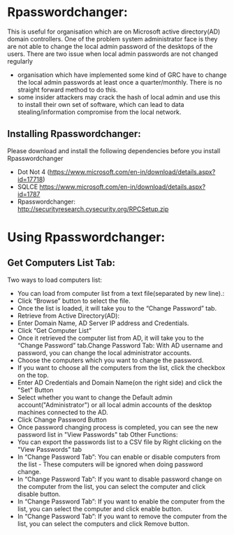 Rpasswordchanger:
=================
This is useful for organisation which are on Microsoft active directory(AD) domain controllers.
One of the problem system administrator face is they are not able to change the local admin
password of the desktops of the users.
There are two issue when local admin passwords are not changed regularly
- organisation which have implemented some kind of GRC have to change the local admin
passwords at least once a quarter/monthly. There is no straight forward method to do this.
- some insider attackers may crack the hash of local admin and use this to install their own set of
software, which can lead to data stealing/information compromise from the local network.

Installing Rpasswordchanger:
---------------------------
Please download and install the following dependencies before you install Rpasswordchanger

* Dot Not 4 (https://www.microsoft.com/en-in/download/details.aspx?id=17718)
* SQLCE https://www.microsoft.com/en-in/download/details.aspx?id=1787
* Rpasswordchanger: http://securityresearch.cysecurity.org/RPCSetup.zip

Using Rpasswordchanger:
=========================
Get Computers List Tab:
--------------------------
Two ways to load computers list:
* You can load from computer list from a text file(separated by new line).:
* Click “Browse” button to select the file.
* Once the list is loaded, it will take you to the “Change Password” tab.
* Retrieve from Active Directory(AD):
* Enter Domain Name, AD Server IP address and Credentials.
* Click “Get Computer List”
* Once it retrieved the computer list from AD, it will take you to the “Change
Password” tab.Change Password Tab:
With AD username and password, you can change the local administrator accounts.
* Choose the computers which you want to change the password.
* If you want to choose all the computers from the list, click the checkbox on the top.
* Enter AD Credentials and Domain Name(on the right side) and click the "Set" Button
* Select whether you want to change the Default admin account("Administrator") or all
local admin accounts of the desktop machines connected to the AD.
* Click Change Password Button
* Once password changing process is completed, you can see the new password list in
"View Passwords" tab
Other Functions:
* You can export the passwords list to a CSV file by Right clicking on the "View Passwords"
tab
* In “Change Password Tab”: You can enable or disable computers from the list - These
computers will be ignored when doing password change.
* In “Change Password Tab”: If you want to disable password change on the computer
from the list, you can select the computer and click disable button.
* In “Change Password Tab”: If you want to enable the computer from the list, you can
select the computer and click enable button.
* In “Change Password Tab”: If you want to remove the computer from the list, you can
select the computers and click Remove button.

